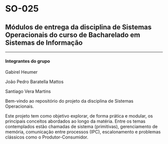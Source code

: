 # SO-025

## Módulos de entrega da disciplina de Sistemas Operacionais do curso de Bacharelado em Sistemas de Informação
---

#### Integrantes do grupo


Gabirel Heumer

João Pedro Baratella Mattos

Santiago Vera Martins

Bem-vindo ao repositório do projeto da disciplina de Sistemas Operacionais.

Este projeto tem como objetivo explorar, de forma prática e modular, os principais conceitos abordados ao longo da matéria. Entre os temas contemplados estão chamadas de sistema (primitivas), gerenciamento de memória, comunicação entre processos (IPC), escalonamento e problemas clássicos como o Produtor-Consumidor.



